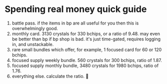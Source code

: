 # Spending real money quick guide

1. battle pass. if the items in bp are all useful for you then this is overwhelmingly good.
2. monthly card. 3130 crystals for 330 bchips, or a ratio of 9.48. may even be better than bp if bp shop is bad. it's just time-gated, requires logging in, and unstackable.
3. rare small bundles which offer, for example, 1 focused card for 60 or 120 bchips.
4. focused supply weekly bundle. 560 crystals for 300 bchips, ratio of 1.87.
5. focused supply monthly bundle, 3480 crystals for 1980 bchips, ratio of 1.76.
6. everything else. calculate the ratio. 🙂